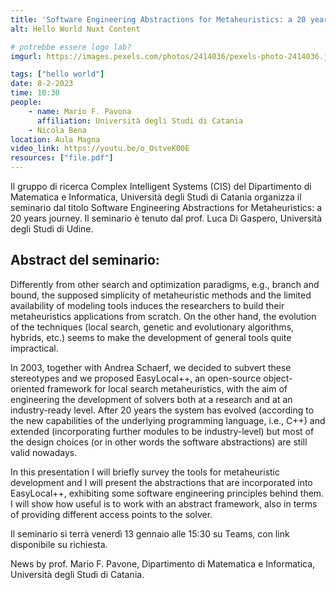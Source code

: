 ```yaml
---
title: 'Software Engineering Abstractions for Metaheuristics: a 20 years journey'
alt: Hello World Nuxt Content

# potrebbe essere logo lab?
imgurl: https://images.pexels.com/photos/2414036/pexels-photo-2414036.jpeg?auto=compress&cs=tinysrgb&w=1260&h=750&dpr=2

tags: ["hello world"]
date: 8-2-2023
time: 10:30
people:
    - name: Mario F. Pavona
      affiliation: Università degli Studi di Catania
    - Nicola Bena
location: Aula Magna
video_link: https://youtu.be/o_OstveK00E
resources: ["file.pdf"]
---
```


Il gruppo di ricerca Complex Intelligent Systems (CIS) del Dipartimento di Matematica e Informatica, Università degli Studi di Catania organizza il seminario dal titolo Software Engineering Abstractions for Metaheuristics: a 20 years journey. Il seminario è tenuto dal prof. Luca Di Gaspero, Università degli Studi di Udine.

## Abstract del seminario:
Differently from other search and optimization paradigms, e.g., branch and bound, the supposed simplicity of metaheuristic methods and the limited availability of modeling tools induces the researchers to build their metaheuristics applications from scratch. On the other hand, the evolution of the techniques (local search, genetic and evolutionary algorithms, hybrids, etc.) seems to make the development of general tools quite impractical.

In 2003, together with Andrea Schaerf, we decided to subvert these stereotypes and we proposed EasyLocal++, an open-source object-oriented framework for local search metaheuristics, with the aim of engineering the development of solvers both at a research and at an industry-ready level. After 20 years the system has evolved (according to the new capabilities of the underlying programming language, i.e., C++) and extended (incorporating further modules to be industry-level) but most of the design choices (or in other words the software abstractions) are still valid nowadays.

In this presentation I will briefly survey the tools for metaheuristic development and I will present the abstractions that are incorporated into EasyLocal++, exhibiting some software engineering principles behind them. I will show how useful is to work with an abstract framework, also in terms of providing different access points to the solver.


Il seminario si terrà venerdì 13 gennaio alle 15:30 su Teams, con link disponibile su richiesta.

News by prof. Mario F. Pavone, Dipartimento di Matematica e Informatica, Università degli Studi di Catania.